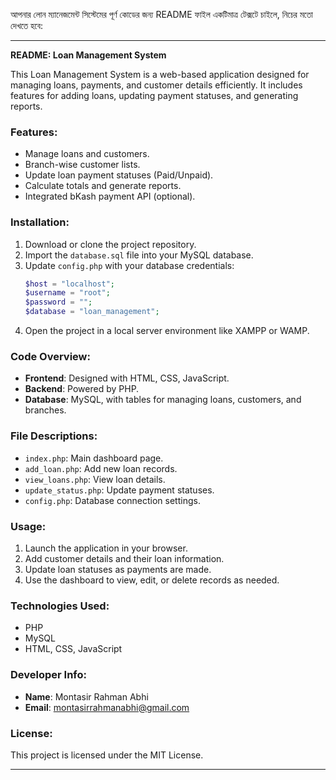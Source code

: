 আপনার লোন ম্যানেজমেন্ট সিস্টেমের পূর্ণ কোডের জন্য README ফাইল একটিমাত্র টেক্সটে চাইলে, নিচের মতো দেখতে হবে:  

---

**README: Loan Management System**  

This Loan Management System is a web-based application designed for managing loans, payments, and customer details efficiently. It includes features for adding loans, updating payment statuses, and generating reports.  

### Features:  
- Manage loans and customers.  
- Branch-wise customer lists.  
- Update loan payment statuses (Paid/Unpaid).  
- Calculate totals and generate reports.  
- Integrated bKash payment API (optional).  

### Installation:  
1. Download or clone the project repository.  
2. Import the `database.sql` file into your MySQL database.  
3. Update `config.php` with your database credentials:  
   ```php
   $host = "localhost";  
   $username = "root";  
   $password = "";  
   $database = "loan_management";  
   ```  
4. Open the project in a local server environment like XAMPP or WAMP.  

### Code Overview:  
- **Frontend**: Designed with HTML, CSS, JavaScript.  
- **Backend**: Powered by PHP.  
- **Database**: MySQL, with tables for managing loans, customers, and branches.  

### File Descriptions:  
- `index.php`: Main dashboard page.  
- `add_loan.php`: Add new loan records.  
- `view_loans.php`: View loan details.  
- `update_status.php`: Update payment statuses.  
- `config.php`: Database connection settings.  

### Usage:  
1. Launch the application in your browser.  
2. Add customer details and their loan information.  
3. Update loan statuses as payments are made.  
4. Use the dashboard to view, edit, or delete records as needed.  

### Technologies Used:  
- PHP  
- MySQL  
- HTML, CSS, JavaScript  

### Developer Info:  
- **Name**: Montasir Rahman Abhi  
- **Email**: montasirrahmanabhi@gmail.com  

### License:  
This project is licensed under the MIT License.  

---  
